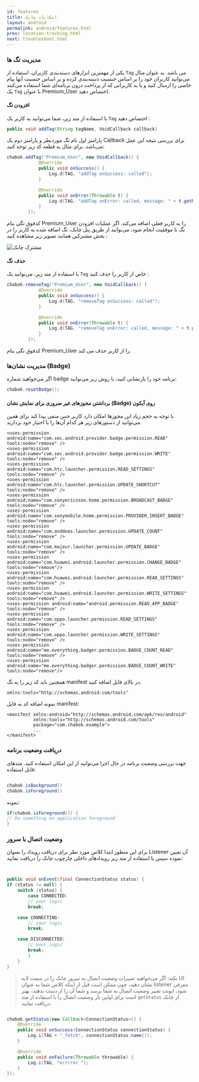 ```yaml
---
id: features
title: امکانات‌ چابک 
layout: android
permalink: android/features.html
prev: location-tracking.html
next: troubleshoot.html
---
```


### مدیریت تگ ها
یکی از مهمترین ابزارهای دسته‌بندی کاربران، استفاده از `Tag` می باشد. به عنوان مثال می‌توانید کاربران خود را بر اساس جنسیت دسته‌بندی کرده و بر اساس جنسیت آنها پیام خاصی را ارسال کنید و یا به کاربرانی که از پرداخت درون برنامه‌ای شما استفاده می‌کنند یک `Tag` با عنوان Premium_User اختصاص دهید.

#### افزودن تگ
با استفاده از متد زیر، شما می‌توانید به کاربر یک `Tag` اختصاص دهید :
```java
public void addTag(String tagName, VoidCallback callback)
```
پارامتر اول نام تگ موردنظر و پارامتر دوم یک Callback برای بررسی نتیجه این عمل می‌باشد. برای مثال به قطعه کد زیر توجه کنید:
```java
chabok.addTag("Premium_User", new VoidCallback() {
            @Override
            public void onSuccess() {
                Log.d(TAG, "addTag onSuccess: called");
            }

            @Override
            public void onError(Throwable t) {
                Log.d(TAG, "addTag onError: called, message: " + t.getMessage());
            }
        });
```
کدفوق تگی بنام Premium_User را به کاربر فعلی اضافه می‌کند.
اگر عملیات افزودن تگ با موفقیت انجام شود، می‌توانید از طریق پنل چابک، تگ اضافه شده به کاربر را در بخش مشترکین همانند تصویر زیر مشاهده کنید :

![مشترک چابک](http://uupload.ir/files/urem__1x-android_device.png)

#### حذف تگ
با استفاده از متد زیر، می‌توانید یک `Tag` خاص از کاربر را حذف کنید :

```java
chabok.removeTag("Premium_User", new VoidCallback() {
            @Override
            public void onSuccess() {
                Log.d(TAG, "removeTag onSuccess: called");
            }

            @Override
            public void onError(Throwable t) {
                Log.d(TAG, "removeTag onError: called, message: " + t.getMessage());
            }
        });
```
کدفوق تگی بنام Premium_User را از کاربر حذف می کند.

###  مدیریت نشان‌ها (Badge)

اگر می‌خواهید شماره badge برنامه خود را بازنشانی کنید، با روش زیر می‌توانید: 


```java
chabok.resetBadge();
```

#### برداشتن مجوز‌های غیر ضروری برای نمایش نشان (Badge) روی آیکون

با توجه به حجم زیاد این مجوزها امکان دارد کاربر حس منفی پیدا کند برای همین می‌توانید از دستور‌های زیر هر کدام آن‌ها را با اختیار خود بردارید.

```markup
<uses-permission android:name="com.sec.android.provider.badge.permission.READ" tools:node="remove" />
<uses-permission android:name="com.sec.android.provider.badge.permission.WRITE" tools:node="remove" />
<uses-permission android:name="com.htc.launcher.permission.READ_SETTINGS" tools:node="remove" />
<uses-permission android:name="com.htc.launcher.permission.UPDATE_SHORTCUT" tools:node="remove" />
<uses-permission android:name="com.sonyericsson.home.permission.BROADCAST_BADGE" tools:node="remove" />
<uses-permission android:name="com.sonymobile.home.permission.PROVIDER_INSERT_BADGE" tools:node="remove" />
<uses-permission android:name="com.anddoes.launcher.permission.UPDATE_COUNT" tools:node="remove" />
<uses-permission android:name="com.majeur.launcher.permission.UPDATE_BADGE" tools:node="remove" />
<uses-permission android:name="com.huawei.android.launcher.permission.CHANGE_BADGE" tools:node="remove"/>
<uses-permission android:name="com.huawei.android.launcher.permission.READ_SETTINGS" tools:node="remove" />
<uses-permission android:name="com.huawei.android.launcher.permission.WRITE_SETTINGS" tools:node="remove" />
<uses-permission android:name="android.permission.READ_APP_BADGE" tools:node="remove" />
<uses-permission android:name="com.oppo.launcher.permission.READ_SETTINGS" tools:node="remove" />
<uses-permission android:name="com.oppo.launcher.permission.WRITE_SETTINGS" tools:node="remove" />
<uses-permission android:name="me.everything.badger.permission.BADGE_COUNT_READ" tools:node="remove" />
<uses-permission android:name="me.everything.badger.permission.BADGE_COUNT_WRITE" tools:node="remove"/> 
```

همچنین باید کد زیر را به تگ manifest در بالای فایل اضافه کنید.

``` markup
xmlns:tools="http://schemas.android.com/tools"
```
 
نمونه اضافه کد به فایل manifest: 
```markup
<manifest xmlns:android="http://schemas.android.com/apk/res/android"
          xmlns:tools="http://schemas.android.com/tools"
          package="com.chabok.example">
          ...
</manifest>
```

### دریافت وضعیت برنامه

جهت بررسی وضعیت برنامه در حال اجرا می‌توانید از این امکان استفاده کنید.
متدهای قابل استفاده:
```java

chabok.isBackground()
chabok.isForeground()
```

نمونه:

```java             
if(chabok.isForeground()) {
// Do something on application foreground
}
```                

### وضعیت اتصال با سرور


 برای این منظور ابتدا کلاس مورد نظر برای دریافت رویداد را بعنوان Listener‌ آن تعیین نموده سپس با استفاده از متد زیر رویدادهای داخلی چارچوب چابک را دریافت نمایید:

```java


public void onEvent(final ConnectionStatus status) {
if (status != null) {
    switch (status) {
        case CONNECTED:
        // your logic
        break;

    case CONNECTING:
        // your logic
        break;

    case DISCONNECTED:
        // your logic
        break;
        }
    }
}

```

> نکته: اگر می‌خواهید تغییرات وضعیت اتصال به سرور چابک را در سمت لایه UI
> نشان دهید، چون ممکن است قبل از اینکه کلاس شما به عنوان listener معرفی
> شود، ایونت تغییر وضعیت اتصال به شما برسد و شما آن را از دست بدهید،
> بهتر است برای اولین بار وضعیت اتصال را با استفاده از متد `getStatus`
> از چابک دریافت نمایید.

```java

chabok.getStatus(new Callback<ConnectionStatus>() {
    @Override
    public void onSuccess(ConnectionStatus connectionStatus) {
        Log.i(TAG + "_fetch", connectionStatus.name());
    }

    @Override
    public void onFailure(Throwable throwable) {
        Log.i(TAG, "errrror ");
    }
});


```













